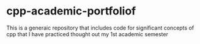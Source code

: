 # cpp-academic-portfoliof
This is a generaic repository that includes code for significant concepts of cpp that I have practiced thought out my 1st academic semester
